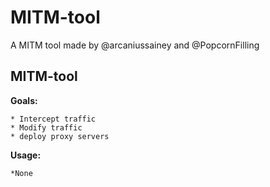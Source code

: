# MITM-tool
A MITM tool made by @arcaniussainey and @PopcornFilling


##    MITM-tool
**Goals:**

    * Intercept traffic
    * Modify traffic
    * deploy proxy servers
    
**Usage:** 

    *None
